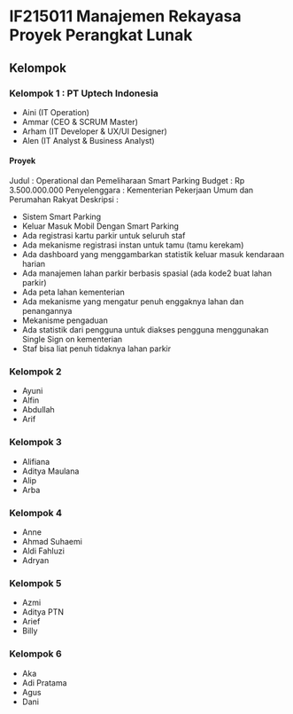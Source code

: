 # IF215011 Manajemen Rekayasa Proyek Perangkat Lunak

## Kelompok

### Kelompok 1 : PT Uptech Indonesia
- Aini (IT Operation)
- Ammar (CEO & SCRUM Master)
- Arham (IT Developer & UX/UI Designer)
- Alen (IT Analyst & Business Analyst)

#### Proyek
Judul : Operational dan Pemeliharaan Smart Parking
Budget : Rp 3.500.000.000
Penyelenggara : Kementerian Pekerjaan Umum dan Perumahan Rakyat
Deskripsi :
- Sistem Smart Parking
- Keluar Masuk Mobil Dengan Smart Parking
- Ada registrasi kartu parkir untuk seluruh staf
- Ada mekanisme registrasi instan untuk tamu (tamu kerekam)
- Ada dashboard yang menggambarkan statistik keluar masuk kendaraan harian
- Ada manajemen lahan parkir berbasis spasial (ada kode2 buat lahan parkir)
- Ada peta lahan kementerian
- Ada mekanisme yang mengatur penuh enggaknya lahan dan penangannya
- Mekanisme pengaduan
- Ada statistik dari pengguna untuk diakses pengguna menggunakan Single Sign on kementerian
- Staf bisa liat penuh tidaknya lahan parkir

### Kelompok 2
- Ayuni
- Alfin
- Abdullah
- Arif

### Kelompok 3
- Alifiana
- Aditya Maulana
- Alip
- Arba

### Kelompok 4
- Anne
- Ahmad Suhaemi
- Aldi Fahluzi
- Adryan

### Kelompok 5
- Azmi
- Aditya PTN
- Arief
- Billy

### Kelompok 6
- Aka
- Adi Pratama
- Agus
- Dani
